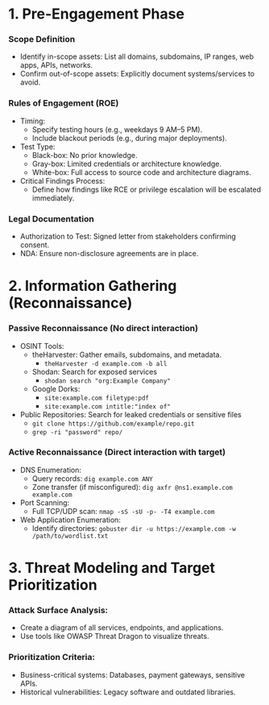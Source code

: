 # 1. Pre-Engagement Phase
### Scope Definition
- Identify in-scope assets: List all domains, subdomains, IP ranges, web apps, APIs, networks.
- Confirm out-of-scope assets: Explicitly document systems/services to avoid.
### Rules of Engagement (ROE)
- Timing:
  - Specify testing hours (e.g., weekdays 9 AM–5 PM).
  - Include blackout periods (e.g., during major deployments).
- Test Type:
  - Black-box: No prior knowledge.
  - Gray-box: Limited credentials or architecture knowledge.
  - White-box: Full access to source code and architecture diagrams.
- Critical Findings Process:
  - Define how findings like RCE or privilege escalation will be escalated immediately.
### Legal Documentation
- Authorization to Test: Signed letter from stakeholders confirming consent.
- NDA: Ensure non-disclosure agreements are in place.


# 2. Information Gathering (Reconnaissance)
### Passive Reconnaissance (No direct interaction)
- OSINT Tools:
  - theHarvester: Gather emails, subdomains, and metadata.
    - `theHarvester -d example.com -b all`
  - Shodan: Search for exposed services
    - `shodan search "org:Example Company"`
  - Google Dorks:
    - `site:example.com filetype:pdf`
    - `site:example.com intitle:"index of"`
- Public Repositories: Search for leaked credentials or sensitive files
  - `git clone https://github.com/example/repo.git`
  - `grep -ri "password" repo/`
### Active Reconnaissance (Direct interaction with target)
- DNS Enumeration:
  - Query records: `dig example.com ANY`
  - Zone transfer (if misconfigured): `dig axfr @ns1.example.com example.com`
- Port Scanning:
  - Full TCP/UDP scan: `nmap -sS -sU -p- -T4 example.com`
- Web Application Enumeration:
  - Identify directories: `gobuster dir -u https://example.com -w /path/to/wordlist.txt`

# 3. Threat Modeling and Target Prioritization
### Attack Surface Analysis:
- Create a diagram of all services, endpoints, and applications.
- Use tools like OWASP Threat Dragon to visualize threats.
### Prioritization Criteria:
- Business-critical systems: Databases, payment gateways, sensitive APIs.
- Historical vulnerabilities: Legacy software and outdated libraries.
